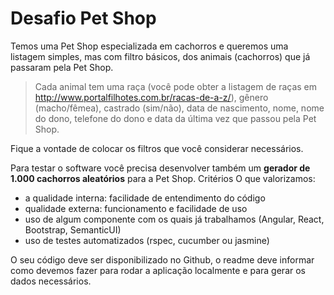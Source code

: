 # Desafio Pet Shop

Temos uma Pet Shop especializada em cachorros e queremos uma listagem simples, mas com filtro básicos, dos animais (cachorros) que já passaram pela Pet Shop.
 
> Cada animal tem uma raça (você pode obter a listagem de raças em http://www.portalfilhotes.com.br/racas-de-a-z/), gênero (macho/fêmea), castrado (sim/não), data de nascimento, nome, nome do dono, telefone do dono e data da última vez que passou pela Pet Shop.

Fique a vontade de colocar os filtros que você considerar necessários.

Para testar o software você precisa desenvolver também um **gerador de 1.000 cachorros aleatórios** para a Pet Shop.
Critérios
O que valorizamos:
* a qualidade interna: facilidade de entendimento do código
* qualidade externa: funcionamento e facilidade de uso
* uso de algum componente com os quais já trabalhamos (Angular, React, Bootstrap, SemanticUI)
* uso de testes automatizados (rspec, cucumber ou jasmine)

O seu código deve ser disponibilizado no Github, o readme deve informar como devemos fazer para rodar a aplicação localmente e para gerar os dados necessários.
